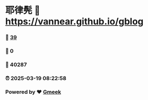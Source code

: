 # 耶律髡 :link: https://vannear.github.io/gblog 
### :page_facing_up: [39](https://vannear.github.io/gblog/tag.html) 
### :speech_balloon: 0 
### :hibiscus: 40287 
### :alarm_clock: 2025-03-19 08:22:58 
### Powered by :heart: [Gmeek](https://github.com/Meekdai/Gmeek)
